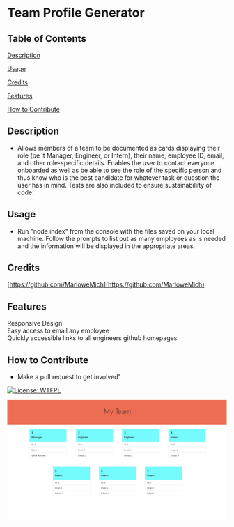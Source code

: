 # Team Profile Generator

  ## Table of Contents
  [Description](##-description)

  [Usage](##-usage)

  [Credits](##-credits)

  [Features](##-features)

  [How to Contribute](##-how-to-contribute)


  ## Description
  
  - Allows members of a team to be documented as cards displaying their role (be it Manager, Engineer, or Intern), their name, employee ID, email, and other role-specific details. Enables the user to contact everyone onboarded as well as be able to see the role of the specific person and thus know who is the best candidate for whatever task or question the user has in mind. Tests are also included to ensure sustainabiliity of code.
  
  ## Usage
  
  - Run "node index" from the console with the files saved on your local machine. Follow the prompts to list out as many employees as is needed and the information will be displayed in the appropriate areas.
  
  ## Credits
  [https://github.com/MarloweMich](https://github.com/MarloweMich)<br>  

  ## Features

  Responsive Design<br>  Easy access to email any employee<br>  Quickly accessible links to all engineers github homepages<br>  
  
  ## How to Contribute 
  
  - Make a pull request to get involved"

  

  [![License: WTFPL](https://img.shields.io/badge/License-WTFPL-brightgreen.svg)](http://www.wtfpl.net/about/)
  

  ![Screenshot](./src/assets/images/Screenshot.png)
